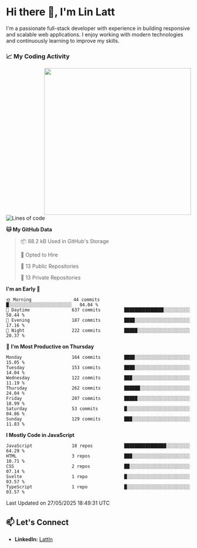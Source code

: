 # Hi there 👋, I'm Lin Latt

I'm a passionate full-stack developer with experience in building responsive and scalable web applications. I enjoy working with modern technologies and continuously learning to improve my skills.

### 📈 My Coding Activity 
<img src="https://github.com/user-attachments/assets/6cec4854-3eec-4600-9120-9be1d3cb2bfe"  width="400px" align="right">

<!--START_SECTION:waka-->
![Lines of code](https://img.shields.io/badge/From%20Hello%20World%20I%27ve%20Written-490.9%20thousand%20lines%20of%20code-blue)

**🐱 My GitHub Data** 

> 📦 88.2 kB Used in GitHub's Storage 
 > 
> 💼 Opted to Hire
 > 
> 📜 13 Public Repositories 
 > 
> 🔑 13 Private Repositories 
 > 
**I'm an Early 🐤** 

```text
🌞 Morning                44 commits          █░░░░░░░░░░░░░░░░░░░░░░░░   04.04 % 
🌆 Daytime                637 commits         ███████████████░░░░░░░░░░   58.44 % 
🌃 Evening                187 commits         ████░░░░░░░░░░░░░░░░░░░░░   17.16 % 
🌙 Night                  222 commits         █████░░░░░░░░░░░░░░░░░░░░   20.37 % 
```
📅 **I'm Most Productive on Thursday** 

```text
Monday                   164 commits         ████░░░░░░░░░░░░░░░░░░░░░   15.05 % 
Tuesday                  153 commits         ████░░░░░░░░░░░░░░░░░░░░░   14.04 % 
Wednesday                122 commits         ███░░░░░░░░░░░░░░░░░░░░░░   11.19 % 
Thursday                 262 commits         ██████░░░░░░░░░░░░░░░░░░░   24.04 % 
Friday                   207 commits         █████░░░░░░░░░░░░░░░░░░░░   18.99 % 
Saturday                 53 commits          █░░░░░░░░░░░░░░░░░░░░░░░░   04.86 % 
Sunday                   129 commits         ███░░░░░░░░░░░░░░░░░░░░░░   11.83 % 
```


**I Mostly Code in JavaScript** 

```text
JavaScript               18 repos            ████████████████░░░░░░░░░   64.29 % 
HTML                     3 repos             ███░░░░░░░░░░░░░░░░░░░░░░   10.71 % 
CSS                      2 repos             ██░░░░░░░░░░░░░░░░░░░░░░░   07.14 % 
Svelte                   1 repo              █░░░░░░░░░░░░░░░░░░░░░░░░   03.57 % 
TypeScript               1 repo              █░░░░░░░░░░░░░░░░░░░░░░░░   03.57 % 
```




 Last Updated on 27/05/2025 18:49:31 UTC
<!--END_SECTION:waka-->

## 📫 Let's Connect

- **LinkedIn:** [Lattln](https://linkedin.com/in/lin-latt)
<!-- - **Portfolio:** [Your Portfolio](https://yourportfolio.com) -->
